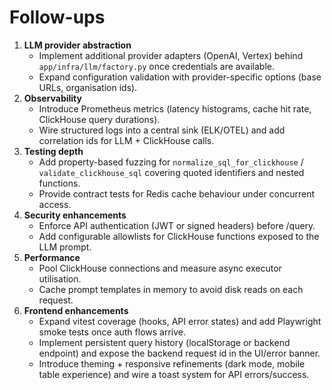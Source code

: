 # Follow-ups

1. **LLM provider abstraction**
   - Implement additional provider adapters (OpenAI, Vertex) behind `app/infra/llm/factory.py` once credentials are available.
   - Expand configuration validation with provider-specific options (base URLs, organisation ids).
2. **Observability**
   - Introduce Prometheus metrics (latency histograms, cache hit rate, ClickHouse query durations).
   - Wire structured logs into a central sink (ELK/OTEL) and add correlation ids for LLM + ClickHouse calls.
3. **Testing depth**
   - Add property-based fuzzing for `normalize_sql_for_clickhouse` / `validate_clickhouse_sql` covering quoted identifiers and nested functions.
   - Provide contract tests for Redis cache behaviour under concurrent access.
4. **Security enhancements**
   - Enforce API authentication (JWT or signed headers) before /query.
   - Add configurable allowlists for ClickHouse functions exposed to the LLM prompt.
5. **Performance**
   - Pool ClickHouse connections and measure async executor utilisation.
   - Cache prompt templates in memory to avoid disk reads on each request.
6. **Frontend enhancements**
   - Expand vitest coverage (hooks, API error states) and add Playwright smoke tests once auth flows arrive.
   - Implement persistent query history (localStorage or backend endpoint) and expose the backend request id in the UI/error banner.
   - Introduce theming + responsive refinements (dark mode, mobile table experience) and wire a toast system for API errors/success.

